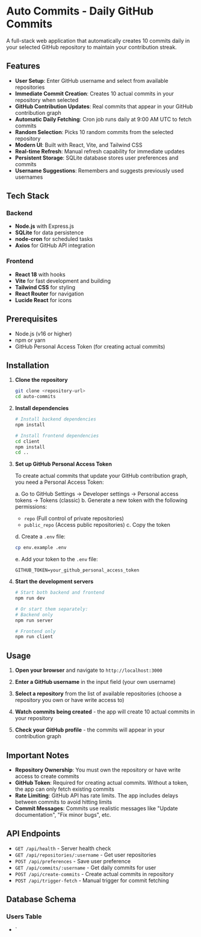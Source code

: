 # Auto Commits - Daily GitHub Commits

A full-stack web application that automatically creates 10 commits daily in your selected GitHub repository to maintain your contribution streak.

## Features

- **User Setup**: Enter GitHub username and select from available repositories
- **Immediate Commit Creation**: Creates 10 actual commits in your repository when selected
- **GitHub Contribution Updates**: Real commits that appear in your GitHub contribution graph
- **Automatic Daily Fetching**: Cron job runs daily at 9:00 AM UTC to fetch commits
- **Random Selection**: Picks 10 random commits from the selected repository
- **Modern UI**: Built with React, Vite, and Tailwind CSS
- **Real-time Refresh**: Manual refresh capability for immediate updates
- **Persistent Storage**: SQLite database stores user preferences and commits
- **Username Suggestions**: Remembers and suggests previously used usernames

## Tech Stack

### Backend
- **Node.js** with Express.js
- **SQLite** for data persistence
- **node-cron** for scheduled tasks
- **Axios** for GitHub API integration

### Frontend
- **React 18** with hooks
- **Vite** for fast development and building
- **Tailwind CSS** for styling
- **React Router** for navigation
- **Lucide React** for icons

## Prerequisites

- Node.js (v16 or higher)
- npm or yarn
- GitHub Personal Access Token (for creating actual commits)

## Installation

1. **Clone the repository**
   ```bash
   git clone <repository-url>
   cd auto-commits
   ```

2. **Install dependencies**
   ```bash
   # Install backend dependencies
   npm install
   
   # Install frontend dependencies
   cd client
   npm install
   cd ..
   ```

3. **Set up GitHub Personal Access Token**
   
   To create actual commits that update your GitHub contribution graph, you need a Personal Access Token:
   
   a. Go to GitHub Settings → Developer settings → Personal access tokens → Tokens (classic)
   b. Generate a new token with the following permissions:
      - `repo` (Full control of private repositories)
      - `public_repo` (Access public repositories)
   c. Copy the token
   
   d. Create a `.env` file:
   ```bash
   cp env.example .env
   ```
   
   e. Add your token to the `.env` file:
   ```
   GITHUB_TOKEN=your_github_personal_access_token
   ```

4. **Start the development servers**
   ```bash
   # Start both backend and frontend
   npm run dev
   
   # Or start them separately:
   # Backend only
   npm run server
   
   # Frontend only
   npm run client
   ```

## Usage

1. **Open your browser** and navigate to `http://localhost:3000`

2. **Enter a GitHub username** in the input field (your own username)

3. **Select a repository** from the list of available repositories (choose a repository you own or have write access to)

4. **Watch commits being created** - the app will create 10 actual commits in your repository

5. **Check your GitHub profile** - the commits will appear in your contribution graph

## Important Notes

- **Repository Ownership**: You must own the repository or have write access to create commits
- **GitHub Token**: Required for creating actual commits. Without a token, the app can only fetch existing commits
- **Rate Limiting**: GitHub API has rate limits. The app includes delays between commits to avoid hitting limits
- **Commit Messages**: Commits use realistic messages like "Update documentation", "Fix minor bugs", etc.

## API Endpoints

- `GET /api/health` - Server health check
- `GET /api/repositories/:username` - Get user repositories
- `POST /api/preferences` - Save user preference
- `GET /api/commits/:username` - Get daily commits for user
- `POST /api/create-commits` - Create actual commits in repository
- `POST /api/trigger-fetch` - Manual trigger for commit fetching

## Database Schema

### Users Table
- `